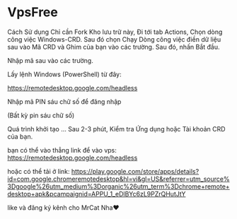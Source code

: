 # VpsFree
Cách Sử dụng 
Chỉ cần Fork Kho lưu trữ này, Đi tới tab Actions, Chọn dòng công việc Windows-CRD. Sau đó chọn Chạy Dòng công việc điền dữ liệu sau vào Mã CRD và Ghim của bạn vào các trường. Sau đó, nhấn Bắt đầu.

Nhập mã sau vào các trường.

Lấy lệnh Windows (PowerShell) từ đây:

https://remotedesktop.google.com/headless

Nhập mã PIN sáu chữ số để đăng nhập

(Bất kỳ pin sáu chữ số)

Quá trình khởi tạo ... Sau 2-3 phút, Kiểm tra Ứng dụng hoặc Tài khoản CRD của bạn.

bạn có thể vào thẳng link để vào vps: https://remotedesktop.google.com/headless

hoặc có thể tải ở link: https://play.google.com/store/apps/details?id=com.google.chromeremotedesktop&hl=vi&gl=US&referrer=utm_source%3Dgoogle%26utm_medium%3Dorganic%26utm_term%3Dchrome+remote+desktop+apk&pcampaignid=APPU_1_eDlBYc6zL9PZrQHutJtY

like và đăng ký kênh cho MrCat Nha❤

